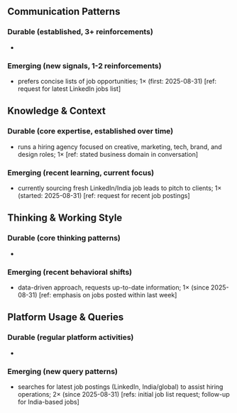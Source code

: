 ## Communication Patterns
### Durable (established, 3+ reinforcements)
- 

### Emerging (new signals, 1-2 reinforcements)
- prefers concise lists of job opportunities; 1× (first: 2025-08-31) [ref: request for latest LinkedIn jobs list]

## Knowledge & Context
### Durable (core expertise, established over time)
- runs a hiring agency focused on creative, marketing, tech, brand, and design roles; 1× [ref: stated business domain in conversation]

### Emerging (recent learning, current focus)
- currently sourcing fresh LinkedIn/India job leads to pitch to clients; 1× (started: 2025-08-31) [ref: request for recent job postings]

## Thinking & Working Style
### Durable (core thinking patterns)
- 

### Emerging (recent behavioral shifts)
- data-driven approach, requests up-to-date information; 1× (since 2025-08-31) [ref: emphasis on jobs posted within last week]

## Platform Usage & Queries
### Durable (regular platform activities)
- 

### Emerging (new query patterns)
- searches for latest job postings (LinkedIn, India/global) to assist hiring operations; 2× (since 2025-08-31) [refs: initial job list request; follow-up for India-based jobs]